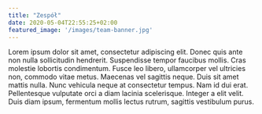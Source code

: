 ```yaml
---
title: "Zespół"
date: 2020-05-04T22:55:25+02:00
featured_image: '/images/team-banner.jpg'
---
```


Lorem ipsum dolor sit amet, consectetur adipiscing elit. Donec quis ante non nulla sollicitudin hendrerit. Suspendisse tempor faucibus mollis. Cras molestie lobortis condimentum. Fusce leo libero, ullamcorper vel ultricies non, commodo vitae metus. Maecenas vel sagittis neque. Duis sit amet mattis nulla. Nunc vehicula neque at consectetur tempus. Nam id dui erat. Pellentesque vulputate orci a diam lacinia scelerisque. Integer a elit velit. Duis diam ipsum, fermentum mollis lectus rutrum, sagittis vestibulum purus.